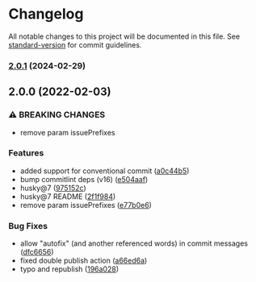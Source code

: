 # Changelog

All notable changes to this project will be documented in this file. See [standard-version](https://github.com/conventional-changelog/standard-version) for commit guidelines.

### [2.0.1](https://github.com/web-bee-ru/commitlint-config/compare/v2.0.0...v2.0.1) (2024-02-29)

## 2.0.0 (2022-02-03)


### ⚠ BREAKING CHANGES

* remove param issuePrefixes

### Features

*  added support for conventional commit ([a0c44b5](https://github.com/web-bee-ru/commitlint-config/commit/a0c44b510da5e8628fdd65f716b4b4bbe7a00aa6))
* bump commitlint deps (v16) ([e504aaf](https://github.com/web-bee-ru/commitlint-config/commit/e504aaf9ad7625d4c5f4c7f6dd53b7e329ccc245))
* husky@7 ([975152c](https://github.com/web-bee-ru/commitlint-config/commit/975152cbc55787fd33e31af32960705ff568962d))
* husky@7 README ([2f1f984](https://github.com/web-bee-ru/commitlint-config/commit/2f1f9843c4a9c4fc6f0613441d2f3acbf7b7801e))
* remove param issuePrefixes ([e77b0e6](https://github.com/web-bee-ru/commitlint-config/commit/e77b0e65669506f5792a67614f3b77fef7fda90a))


### Bug Fixes

* allow "autofix" (and another referenced words) in commit messages ([dfc6656](https://github.com/web-bee-ru/commitlint-config/commit/dfc66568a5f8701af4d359fd0c8d98ef45ad7379))
* fixed double publish action ([a66ed6a](https://github.com/web-bee-ru/commitlint-config/commit/a66ed6af21d3319715d5178ffa2960beec07d531))
* typo and republish ([196a028](https://github.com/web-bee-ru/commitlint-config/commit/196a02850a7c983a4a9794cabc83672949225a91))
